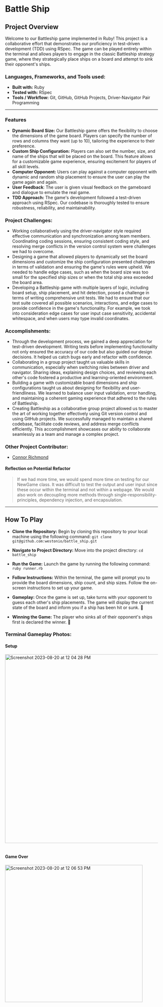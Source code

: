 # Battle Ship

## Project Overview 
Welcome to our Battleship game implemented in Ruby! This project is a collaborative effort that demonstrates our proficiency in test-driven development (TDD) using RSpec. The game can be played entirely within the terminal and allows players to engage in the classic Battleship strategy game, where they strategically place ships on a board and attempt to sink their opponent's ships.

### Languages, Frameworks, and Tools used:
- **Built with:** Ruby
- **Tested with:** RSpec
- **Tools / Workflow:** Git, GitHub, GitHub Projects, Driver-Navigator Pair Programming
---
### Features
- **Dynamic Board Size:** Our Battleship game offers the flexibility to choose the dimensions of the game board. Players can specify the number of rows and columns they want (up to 10), tailoring the experience to their preference.
- **Custom Ship Configuration:** Players can also set the number, size, and name of the ships that will be placed on the board. This feature allows for a customizable game experience, ensuring excitement for players of all skill levels.
- **Computer Opponent:** Users can play against a computer opponent with dynamic and random ship placement to ensure the user can play the game again and again.
- **User Feedback**: The user is given visual feedback on the gameboard and dialogue to emulate the real game.
- **TDD Approach:** The game's development followed a test-driven approach using RSpec. Our codebase is thoroughly tested to ensure robustness, reliability, and maintainability.

### Project Challenges:
- Working collaboratively using the driver-navigator style required effective communication and synchronization among team members. Coordinating coding sessions, ensuring consistent coding style, and resolving merge conflicts in the version control system were challenges we had to overcome.
- Designing a game that allowed players to dynamically set the board dimensions and customize the ship configuration presented challenges in terms of validation and ensuring the game's rules were upheld. We needed to handle edge cases, such as when the board size was too small for the specified ship sizes or when the total ship area exceeded the board area.
- Developing a Battleship game with multiple layers of logic, including board setup, ship placement, and hit detection, posed a challenge in terms of writing comprehensive unit tests. We had to ensure that our test suite covered all possible scenarios, interactions, and edge cases to provide confidence in the game's functionality. For example, we took into consideration edge cases for user input case sensitivity, accidental whitespace, and when users may type invalid coordinates.

### Accomplishments:
- Through the development process, we gained a deep appreciation for test-driven development. Writing tests before implementing functionality not only ensured the accuracy of our code but also guided our design decisions. It helped us catch bugs early and refactor with confidence.
- Collaborating in a group project taught us valuable skills in communication, especially when switching roles between driver and navigator. Sharing ideas, explaining design choices, and reviewing each other's code fostered a productive and learning-oriented environment.
- Building a game with customizable board dimensions and ship configurations taught us about designing for flexibility and user-friendliness. We learned to balance user input validation, error handling, and maintaining a coherent gaming experience that adhered to the rules of Battleship.
- Creating Battleship as a collaborative group project allowed us to master the art of working together effectively using Git version control and using GitHub projects. We successfully managed to maintain a shared codebase, facilitate code reviews, and address merge conflicts efficiently. This accomplishment showcases our ability to collaborate seamlessly as a team and manage a complex project.

### Other Project Contributor: 
- [Connor Richmond](https://github.com/ConnorRichmond)

#### Reflection on Potential Refactor
> If we had more time, we would spend more time on testing for our NewGame class. It was difficult to test the output and user input since these occur within the terminal and not within a webpage. We would also work on decoupling more methods through single-responsibility-principles, dependency injection, and encapsulation.
---
## How To Play
- **Clone the Repository:** Begin by cloning this repository to your local machine using the following command:
`git clone git@github.com:westonio/battle_ship.git`

- **Navigate to Project Directory:** Move into the project directory:
`cd battle_ship`

- **Run the Game:** Launch the game by running the following command:
`ruby runner.rb`

- **Follow Instructions:** Within the terminal, the game will prompt you to provide the board dimensions, ship count, and ship sizes. Follow the on-screen instructions to set up your game.

- **Gameplay:** Once the game is set up, take turns with your opponent to guess each other's ship placements. The game will display the current state of the board and inform you if a ship has been hit or sunk. 👾
  
- **Winning the Game:** The player who sinks all of their opponent's ships first is declared the winner. 🎉

### Terminal Gameplay Photos:
#### Setup <br/>
<img width="623" alt="Screenshot 2023-08-20 at 12 04 28 PM" src="https://github.com/westonio/battle_ship/assets/117330008/35218125-daec-43b3-b17b-705ae863d563">
<br/><br/>

#### Game Over <br/>
<img width="453" alt="Screenshot 2023-08-20 at 12 06 53 PM" src="https://github.com/westonio/battle_ship/assets/117330008/c343e9de-fa1d-4460-91ec-1113cd76a9da">


